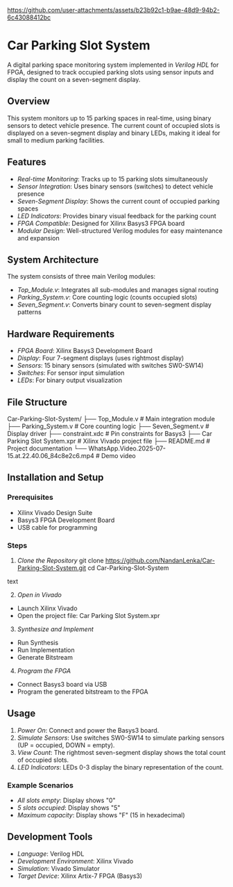 
https://github.com/user-attachments/assets/b23b92c1-b9ae-48d9-94b2-6c43088412bc

# Car Parking Slot System

A digital parking space monitoring system implemented in *Verilog HDL* for FPGA, designed to track occupied parking slots using sensor inputs and display the count on a seven-segment display.



## Overview

This system monitors up to 15 parking spaces in real-time, using binary sensors to detect vehicle presence. The current count of occupied slots is displayed on a seven-segment display and binary LEDs, making it ideal for small to medium parking facilities.



## Features

- *Real-time Monitoring*: Tracks up to 15 parking slots simultaneously
- *Sensor Integration*: Uses binary sensors (switches) to detect vehicle presence
- *Seven-Segment Display*: Shows the current count of occupied parking spaces
- *LED Indicators*: Provides binary visual feedback for the parking count
- *FPGA Compatible*: Designed for Xilinx Basys3 FPGA board
- *Modular Design*: Well-structured Verilog modules for easy maintenance and expansion



## System Architecture

The system consists of three main Verilog modules:

- *Top_Module.v*: Integrates all sub-modules and manages signal routing
- *Parking_System.v*: Core counting logic (counts occupied slots)
- *Seven_Segment.v*: Converts binary count to seven-segment display patterns



## Hardware Requirements

- *FPGA Board*: Xilinx Basys3 Development Board
- *Display*: Four 7-segment displays (uses rightmost display)
- *Sensors*: 15 binary sensors (simulated with switches SW0-SW14)
- *Switches*: For sensor input simulation
- *LEDs*: For binary output visualization


## File Structure

Car-Parking-Slot-System/
├── Top_Module.v                    # Main integration module
├── Parking_System.v                # Core counting logic
├── Seven_Segment.v                 # Display driver
├── constraint.xdc                  # Pin constraints for Basys3
├── Car Parking Slot System.xpr     # Xilinx Vivado project file
├── README.md                       # Project documentation
└── WhatsApp.Video.2025-07-15.at.22.40.06_84c8e2c6.mp4  # Demo video


## Installation and Setup

### Prerequisites

- Xilinx Vivado Design Suite
- Basys3 FPGA Development Board
- USB cable for programming

### Steps

1. *Clone the Repository*
git clone https://github.com/NandanLenka/Car-Parking-Slot-System.git
cd Car-Parking-Slot-System

text

2. *Open in Vivado*
- Launch Xilinx Vivado
- Open the project file: Car Parking Slot System.xpr

3. *Synthesize and Implement*
- Run Synthesis
- Run Implementation
- Generate Bitstream

4. *Program the FPGA*
- Connect Basys3 board via USB
- Program the generated bitstream to the FPGA



## Usage

1. *Power On*: Connect and power the Basys3 board.
2. *Simulate Sensors*: Use switches SW0-SW14 to simulate parking sensors (UP = occupied, DOWN = empty).
3. *View Count*: The rightmost seven-segment display shows the total count of occupied slots.
4. *LED Indicators*: LEDs 0-3 display the binary representation of the count.

### Example Scenarios

- *All slots empty*: Display shows "0"
- *5 slots occupied*: Display shows "5"
- *Maximum capacity*: Display shows "F" (15 in hexadecimal)


## Development Tools

- *Language*: Verilog HDL
- *Development Environment*: Xilinx Vivado
- *Simulation*: Vivado Simulator
- *Target Device*: Xilinx Artix-7 FPGA (Basys3)


